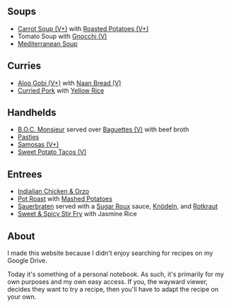 
## Soups

* [Carrot Soup (V+)](recipes/main-dishes.md#carrot-soup) with [Roasted Potatoes (V+)](recipes/sauces-and-sides.md#roasted-potatoes)
* Tomato Soup with [Gnocchi (V)](recipes/sauces-and-sides.md#gnocchi)
* [Mediterranean Soup](recipes/main-dishes.md#mediterranean-soup)


## Curries

* [Aloo Gobi (V+)](recipes/main-dishes.md#aloo-gobi) with [Naan Bread (V)](recipes/food-lab.md#naan-bread)
* [Curried Pork](recipes/main-dishes.md#curried-pork) with [Yellow Rice](recipes/sauces-and-sides.md#yellow-rice)


## Handhelds

* [B.O.C. Monsieur](recipes/main-dishes.md#boc-monsieur) served over [Baguettes (V)](recipes/sauces-and-sides.md#baguettes) with beef broth
* [Pasties](recipes/food-lab.md#yooper-beef-wellington)
* [Samosas (V+)](recipes/shareables.md#samosas)
* [Sweet Potato Tacos (V)](recipes/main-dishes.md#sweet-potato-tacos)


## Entrees

* [Indialian Chicken & Orzo](recipes/main-dishes.md#indialian-chicken-orzo)
* [Pot Roast](recipes/food-lab.md#pot-roast) with [Mashed Potatoes](recipes/sauces-and-sides.md#mashed-potatoes)
* [Sauerbraten](recipes/main-dishes.md#sauerbraten) served with a [Sugar Roux](recipes/sauces-and-sides.md#sugar-roux) sauce, [Knödeln](recipes/sauces-and-sides.md#potato-dumplings), and [Rotkraut](recipes/sauces-and-sides.md#rotkraut)
* [Sweet & Spicy Stir Fry](recipes/main-dishes.md#stir-fry) with Jasmine Rice


## About

I made this website because I didn't enjoy searching for recipes on my Google Drive.

Today it's something of a personal notebook. As such, it's primarily for my own purposes and my own easy access. If you, the wayward viewer, decides they want to try a recipe, then you'll have to adapt the recipe on your own.
